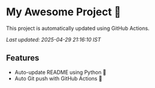 # My Awesome Project 🚀

This project is automatically updated using GitHub Actions.

_Last updated: 2025-04-29 21:16:10 IST_

## Features
- Auto-update README using Python 🐍
- Auto Git push with GitHub Actions 🤖
